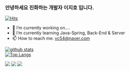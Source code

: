 ### 안녕하세요 진화하는 개발자 이지호 입니다.
[![Hits](https://hits.seeyoufarm.com/api/count/incr/badge.svg?url=https%3A%2F%2Fgithub.com%2Fdestiny3912&count_bg=%2379C83D&title_bg=%23555555&icon=&icon_color=%23E7E7E7&title=hits&edge_flat=false)](https://hits.seeyoufarm.com)
<!--
**destiny3912/destiny3912** is a ✨ _special_ ✨ repository because its `README.md` (this file) appears on your GitHub profile.
- 😄 Pronouns: ...
- ⚡ Fun fact: ...
- 👯 I’m looking to collaborate on ...
- 🤔 I’m looking for help with ...
- 💬 Ask me about ...

Here are some ideas to get you started:
-->
- 🔭 I’m currently working on....
- 🌱 I’m currently learning Java-Spring, Back-End & Server
- 📫 How to reach me: vc54@naver.com

[![github stats](https://github-readme-stats.vercel.app/api?username=destiny3912&show_icons=true&hide_border=true)](https://github.com/destiny3912)
<br/>
[![Top Langs](https://github-readme-stats.vercel.app/api/top-langs/?username=destiny3912&layout=compact)](https://github.com/destiny3912)

<img src="https://img.shields.io/badge/Java-007396?style=for-the-badge&logo=Java&logoColor=white"/> <img src="https://img.shields.io/badge/Sping-6DB33F?style=for-the-badge&logo=Spring&logoColor=white"/> <img src="https://img.shields.io/badge/MySQL-4479A1?style=for-the-badge&logo=MySQL&logoColor=white"/>
 
